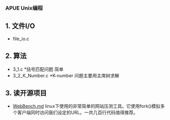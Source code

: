 ### APUE Unix编程

## 1. 文件I/O
- file_io.c

## 2. 算法
- 3_1.c 	*括号匹配问题  简单
- 3_2_K_Number.c  *K-number 问题主要用主席树求解

## 3. 读开源项目
- [WebBench.md](https://github.com/EZLippi/WebBench)
	linux下使用的非常简单的网站压测工具。它使用fork()模拟多个客户端同时访问我们设定的URL。一共几百行代码值得推荐。
